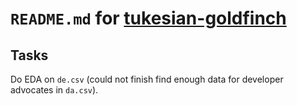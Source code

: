 # `README.md` for [tukesian-goldfinch](https://github.com/Ai-Yukino/tukesian-goldfinch)

## Tasks

Do EDA on `de.csv` (could not finish find enough data for developer advocates in `da.csv`).

